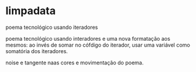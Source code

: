 # limpadata
poema tecnológico usando iteradores 

poema tecnológico usando interadores e uma nova formatação aos mesmos:
ao invés de somar no cófdigo do iterador, usar uma variável como somatória
dos iteradores. 

noise e tangente naas cores e movimentação do poema. 
